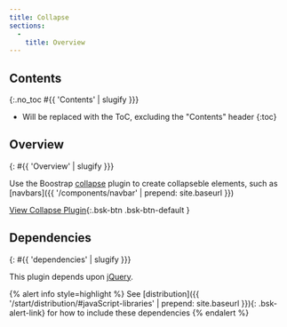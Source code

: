 ```yaml
---
title: Collapse
sections:
  -
    title: Overview
---
```


## Contents
{:.no_toc #{{ 'Contents' | slugify }}}

* Will be replaced with the ToC, excluding the "Contents" header
{:toc}

## Overview
{: #{{ 'Overview' | slugify }}}

Use the Boostrap [collapse](http://getbootstrap.com/javascript/#collapse) plugin to create collapseble elements, such
as [navbars]({{ '/components/navbar' | prepend: site.baseurl }})

[View Collapse Plugin](http://getbootstrap.com/javascript/#collapse){:.bsk-btn .bsk-btn-default }

## Dependencies
{: #{{ 'dependencies' | slugify }}}

This plugin depends upon [jQuery](https://jquery.com).

{% alert info style=highlight %}
See [distribution]({{ '/start/distribution/#javaScript-libraries' | prepend: site.baseurl }}){: .bsk-alert-link} for
how to include these dependencies
{% endalert %}
